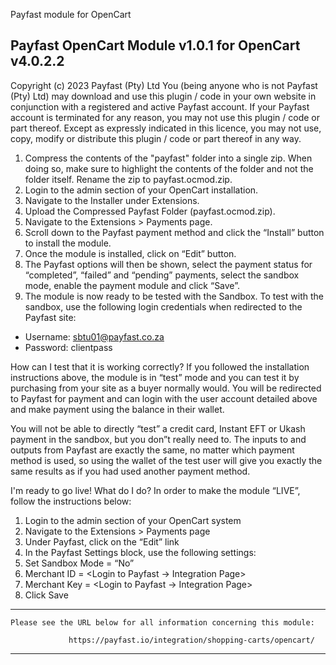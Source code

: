 

Payfast module for OpenCart

Payfast OpenCart Module v1.0.1 for OpenCart v4.0.2.2
-------------------------------------------------------
Copyright (c) 2023 Payfast (Pty) Ltd
You (being anyone who is not Payfast (Pty) Ltd) may download and use this plugin / code in your own website in conjunction with a registered and active Payfast account. If your Payfast account is terminated for any reason, you may not use this plugin / code or part thereof.
Except as expressly indicated in this licence, you may not use, copy, modify or distribute this plugin / code or part thereof in any way.

1. Compress the contents of the "payfast" folder into a single zip. When doing so, make sure to highlight the contents of the folder and not the folder itself. Rename the zip to payfast.ocmod.zip.
2. Login to the admin section of your OpenCart installation.
3. Navigate to the Installer under Extensions.
4. Upload the Compressed Payfast Folder (payfast.ocmod.zip).
5. Navigate to the Extensions > Payments page.
6. Scroll down to the Payfast payment method and click the “Install” button to install the module.
7. Once the module is installed, click on “Edit” button.
8. The Payfast options will then be shown, select the payment status for “completed”, “failed” and “pending” payments, select the sandbox mode, enable the payment module and click “Save”.
9. The module is now ready to be tested with the Sandbox. To test with the sandbox, use the following login credentials when redirected to the Payfast site:
- Username: sbtu01@payfast.co.za
- Password: clientpass

How can I test that it is working correctly?
If you followed the installation instructions above, the module is in “test” mode and you can test it by purchasing from your site as a buyer normally would. You will be redirected to Payfast for payment and can login with the user account detailed above and make payment using the balance in their wallet.

You will not be able to directly “test” a credit card, Instant EFT or Ukash payment in the sandbox, but you don”t really need to. The inputs to and outputs from Payfast are exactly the same, no matter which payment method is used, so using the wallet of the test user will give you exactly the same results as if you had used another payment method.

I'm ready to go live! What do I do?
In order to make the module “LIVE”, follow the instructions below:

1. Login to the admin section of your OpenCart system
2. Navigate to the Extensions > Payments page
3. Under Payfast, click on the “Edit” link
4. In the Payfast Settings block, use the following settings:
5. Set Sandbox Mode = “No”
6. Merchant ID = <Login to Payfast -> Integration Page>
7. Merchant Key = <Login to Payfast -> Integration Page>
8. Click Save

******************************************************************************

    Please see the URL below for all information concerning this module:

                 https://payfast.io/integration/shopping-carts/opencart/

******************************************************************************
